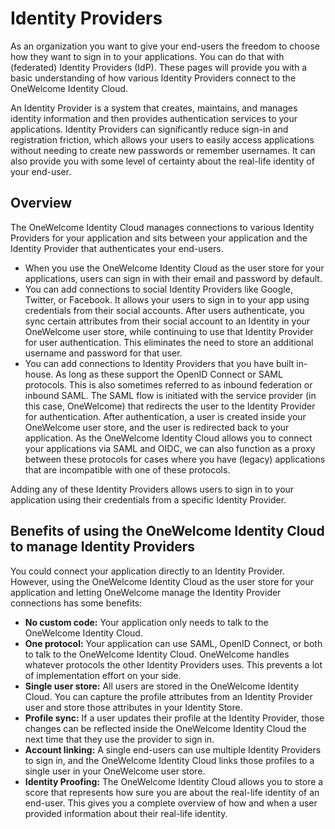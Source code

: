 # Identity Providers

As an organization you want to give your end-users the freedom to choose how they want to sign in to your applications. You can do that with (federated) Identity Providers (IdP). These pages will provide you with a basic understanding of how various Identity Providers connect to the OneWelcome Identity Cloud.

An Identity Provider is a system that creates, maintains, and manages identity information and then provides authentication services to your applications. Identity Providers can significantly reduce sign-in and registration friction, which allows your users to easily access applications without needing to create new passwords or remember usernames. It can also provide you with some level of certainty about the real-life identity of your end-user.

## Overview

The OneWelcome Identity Cloud manages connections to various Identity Providers for your application and sits between your application and the Identity Provider that authenticates your end-users.

- When you use the OneWelcome Identity Cloud as the user store for your applications, users can sign in with their email and password by default.
- You can add connections to social Identity Providers like Google, Twitter, or Facebook. It allows your users to sign in to your app using credentials from their social accounts. After users authenticate, you sync certain attributes from their social account to an Identity in your OneWelcome user store, while continuing to use that Identity Provider for user authentication. This eliminates the need to store an additional username and password for that user.
- You can add connections to Identity Providers that you have built in-house. As long as these support the OpenID Connect or SAML protocols. This is also sometimes referred to as inbound federation or inbound SAML. The SAML flow is initiated with the service provider (in this case, OneWelcome) that redirects the user to the Identity Provider for authentication. After authentication, a user is created inside your OneWelcome user store, and the user is redirected back to your application. As the OneWelcome Identity Cloud allows you to connect your applications via SAML and OIDC, we can also function as a proxy between these protocols for cases where you have (legacy) applications that are incompatible with one of these protocols.

Adding any of these Identity Providers allows users to sign in to your application using their credentials from a specific Identity Provider.

## Benefits of using the OneWelcome Identity Cloud to manage Identity Providers

You could connect your application directly to an Identity Provider. However, using the OneWelcome Identity Cloud as the user store for your application and letting OneWelcome manage the Identity Provider connections has some benefits:

- **No custom code:** Your application only needs to talk to the OneWelcome Identity Cloud.
- **One protocol:** Your application can use SAML, OpenID Connect, or both to talk to the OneWelcome Identity Cloud. OneWelcome handles whatever protocols the other Identity Providers uses. This prevents a lot of implementation effort on your side.
- **Single user store:** All users are stored in the OneWelcome Identity Cloud. You can capture the profile attributes from an Identity Provider user and store those attributes in your Identity Store.
- **Profile sync:** If a user updates their profile at the Identity Provider, those changes can be reflected inside the OneWelcome Identity Cloud the next time that they use the provider to sign in.
- **Account linking:** A single end-users can use multiple Identity Providers to sign in, and the OneWelcome Identity Cloud links those profiles to a single user in your OneWelcome user store.
- **Identity Proofing:** The OneWelcome Identity Cloud allows you to store a score that represents how sure you are about the real-life identity of an end-user. This gives you a complete overview of how and when a user provided information about their real-life identity.
